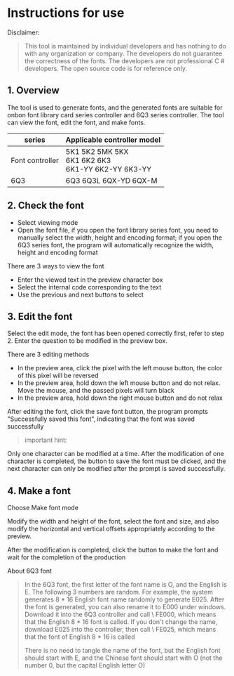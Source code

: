 # Instructions for use

Disclaimer:

> This tool is maintained by individual developers and has nothing to do with any organization or company. The developers do not guarantee the correctness of the fonts. The developers are not professional C # developers. The open source code is for reference only.

## 1. Overview

The tool is used to generate fonts, and the generated fonts are suitable for onbon font library card series controller and 6Q3 series controller. The tool can view the font, edit the font, and make fonts.

| series | Applicable controller model |
| ---------- | -------------------------------- |
| Font controller | 5K1 5K2 5MK 5KX<br>6K1 6K2 6K3<br>6K1-YY 6K2-YY 6K3-YY |
| 6Q3 | 6Q3 6Q3L 6QX-YD 6QX-M |

## 2. Check the font

- Select viewing mode
- Open the font file, if you open the font library series font, you need to manually select the width, height and encoding format; if you open the 6Q3 series font, the program will automatically recognize the width, height and encoding format

There are 3 ways to view the font

- Enter the viewed text in the preview character box
- Select the internal code corresponding to the text
- Use the previous and next buttons to select

## 3. Edit the font

 Select the edit mode, the font has been opened correctly first, refer to step 2. Enter the question to be modified in the preview box.

There are 3 editing methods  

- In the preview area, click the pixel with the left mouse button, the color of this pixel will be reversed
- In the preview area, hold down the left mouse button and do not relax. Move the mouse, and the passed pixels will turn black
- In the preview area, hold down the right mouse button and do not relax

After editing the font, click the save font button, the program prompts "Successfully saved this font", indicating that the font was saved successfully

> important hint:

Only one character can be modified at a time. After the modification of one character is completed, the button to save the font must be clicked, and the next character can only be modified after the prompt is saved successfully.

## 4. Make a font

 Choose Make font mode

Modify the width and height of the font, select the font and size, and also modify the horizontal and vertical offsets appropriately according to the preview.

After the modification is completed, click the button to make the font and wait for the completion of the production  



About 6Q3 font
> In the 6Q3 font, the first letter of the font name is O, and the English is E. The following 3 numbers are random. For example, the system generates 8 * 16 English font name randomly to generate E025. After the font is generated, you can also rename it to E000 under windows. Download it into the 6Q3 controller and call \\ FE000, which means that the English 8 * 16 font is called. If you don't change the name, download E025 into the controller, then call \\ FE025, which means that the font of English 8 * 16 is called
> 
>There is no need to tangle the name of the font, but the English font should start with E, and the Chinese font should start with O (not the number 0, but the capital English letter O)  






